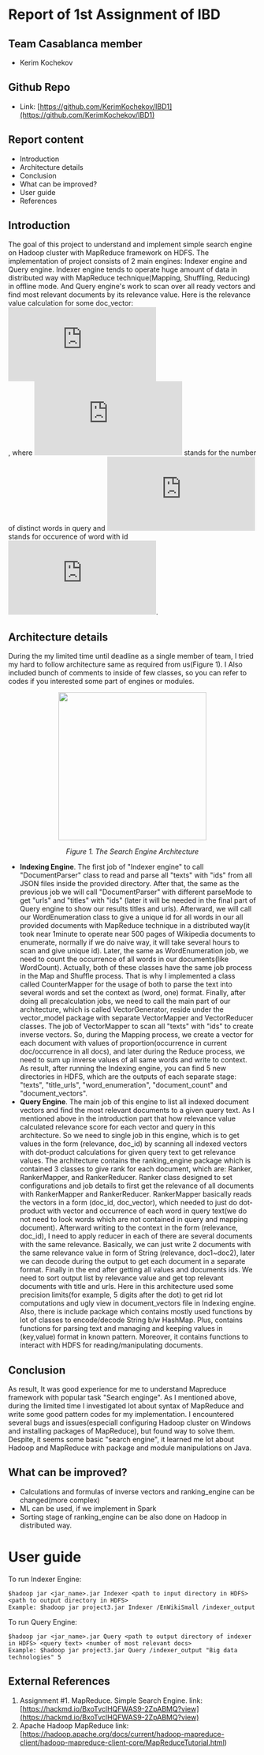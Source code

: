 # Report of 1st Assignment of IBD

## Team Casablanca member
- Kerim Kochekov

## Github Repo
- Link: [https://github.com/KerimKochekov/IBD1](https://github.com/KerimKochekov/IBD1)

## Report content
- Introduction
- Architecture details
- Conclusion
- What can be improved?
- User guide
- References

## Introduction
The goal of this project to understand and implement simple search engine on Hadoop cluster with MapReduce framework on HDFS. The implementation of project consists of 2 main engines: Indexer engine and Query engine. Indexer engine tends to operate huge amount of data in distributed way with MapReduce technique(Mapping, Shuffling, Reducing) in offline mode. And Query engine's work to scan over all ready vectors and find most relevant documents by its relevance value. Here is the relevance value calculation for some doc_vector:<br>
![](https://latex.codecogs.com/gif.latex?r%28q%2Cd%29%20%3D%20%5Csum_%7Bi%3D1%7D%5E%7B%7CV%7C%7D%20q_i%20%5Ccdot%20d_i) <br>
, where ![](https://latex.codecogs.com/gif.latex?%7CV%7C) stands for the number of distinct words in query and ![](https://latex.codecogs.com/gif.latex?q_i) stands for occurence of word with id ![](https://latex.codecogs.com/gif.latex?i).

## Architecture details
During the my limited time until deadline as a single member of team, I tried my hard to follow architecture same as required from us(Figure 1). I Also included bunch of comments to inside of few classes, so you can refer to codes if you interested some part of engines or modules.
<p align="center">
<img src="https://user-images.githubusercontent.com/20341995/66276753-39942e00-e89e-11e9-8a9c-e15df9c7c97c.png" width="300" />
</p>
<p align="center"><i>Figure 1. The Search Engine Architecture</i></p>

- **Indexing Engine**. The first job of "Indexer engine" to call "DocumentParser" class to read and parse all "texts" with "ids" from all JSON files inside the provided directory. After that, the same as the previous job we will call "DocumentParser" with different parseMode to get "urls" and "titles" with "ids" (later it will be needed in the final part of Query engine to show our results titles and urls). Afterward, we will call our WordEnumeration class to give a unique id for all words in our all provided documents with MapReduce technique in a distributed way(it took near 1minute to operate near 500 pages of Wikipedia documents to enumerate, normally if we do naive way, it will take several hours to scan and give unique id). Later, the same as WordEnumeration job, we need to count the occurrence of all words in our documents(like WordCount). Actually, both of these classes have the same job process in the Map and Shuffle process. That is why I implemented a class called CounterMapper for the usage of both to parse the text into several words and set the context as (word, one) format. Finally, after doing all precalculation jobs, we need to call the main part of our architecture, which is called VectorGenerator, reside under the vector_model package with separate VectorMapper and VectorReducer classes. The job of VectorMapper to scan all "texts" with "ids" to create inverse vectors. So, during the Mapping process, we create a vector for each document with values of proportion(occurrence in current doc/occurrence in all docs), and later during the Reduce process, we need to sum up inverse values of all same words and write to context. As result, after running the Indexing engine, you can find 5 new directories in HDFS, which are the outputs of each separate stage: "texts", "title_urls", "word_enumeration", "document_count" and "document_vectors".
- **Query Engine**. The main job of this engine to list all indexed document vectors and find the most relevant documents to a given query text. As I mentioned above in the introduction part that how relevance value calculated relevance score for each vector and query in this architecture. So we need to single job in this engine, which is to get values in the form (relevance, doc_id) by scanning all indexed vectors with dot-product calculations for given query text to get relevance values. The architecture contains the ranking_engine package which is contained 3 classes to give rank for each document, which are: Ranker, RankerMapper, and RankerReducer. Ranker class designed to set configurations and job details to first get the relevance of all documents with RankerMapper and RankerReducer. RankerMapper basically reads the vectors in a form (doc_id, doc_vector), which needed to just do dot-product with vector and occurrence of each word in query text(we do not need to look words which are not contained in query and mapping document). Afterward writing to the context in the form (relevance, doc_id), I need to apply reducer in each of there are several documents with the same relevance. Basically, we can just write 2 documents with the same relevance value in form of String (relevance, doc1~doc2), later we can decode during the output to get each document in a separate format. Finally in the end after getting all values and documents ids. We need to sort output list by relevance value and get top relevant documents with title and urls. Here in this architecture used some precision limits(for example, 5 digits after the dot) to get rid lot computations and ugly view in document_vectors file in Indexing engine.<br>
Also, there is include package which contains mostly used functions by lot of classes to encode/decode String b/w HashMap. Plus, contains functions for parsing text and managing and keeping values in (key,value) format in known pattern. Moreover, it contains functions to interact with HDFS for reading/manipulating documents.

## Conclusion
As result, It was good experience for me to understand Mapreduce framework with popular task "Search enginge". As I mentioned above, during the limited time I investigated lot about syntax of MapReduce and write some good pattern codes for my implementation. I encountered several bugs and issues(especiall configuring Hadoop cluster on Windows and installing packages of MapReduce), but found way to solve them. Despite, it seems some basic "search engine", it learned me lot about Hadoop and MapReduce with package and module manipulations on Java.

## What can be improved?
- Calculations and formulas of inverse vectors and ranking_engine can be changed(more complex)
- ML can be used, if we implement in Spark
- Sorting stage of ranking_engine can be also done on Hadoop in distributed way.

# User guide
To run Indexer Engine:

```
$hadoop jar <jar_name>.jar Indexer <path to input directory in HDFS> <path to output directory in HDFS> 
Example: $hadoop jar project3.jar Indexer /EnWikiSmall /indexer_output
```

To run Query Engine:

```
$hadoop jar <jar_name>.jar Query <path to output directory of indexer in HDFS> <query text> <number of most relevant docs> 
Example: $hadoop jar project3.jar Query /indexer_output "Big data technologies" 5
```

## External References
1. Assignment #1. MapReduce. Simple Search Engine. link: [https://hackmd.io/BxoTvclHQFWAS9-2ZpABMQ?view](https://hackmd.io/BxoTvclHQFWAS9-2ZpABMQ?view)
2. Apache Hadoop MapReduce link: [https://hadoop.apache.org/docs/current/hadoop-mapreduce-client/hadoop-mapreduce-client-core/MapReduceTutorial.html)


